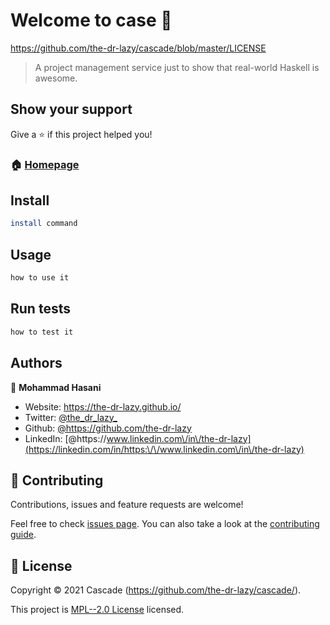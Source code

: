 # Welcome to case 👋
https://github.com/the-dr-lazy/cascade/blob/master/LICENSE
> A project management service just to show that real-world Haskell is awesome.

## Show your support

Give a ⭐️ if this project helped you!

### 🏠 [Homepage](https://github.com/the-dr-lazy/cascade)

## Install

```sh
install command
```

## Usage

```sh
how to use it
```

## Run tests

```sh
how to test it
```

## Authors

👤 **Mohammad Hasani**

* Website: https://the-dr-lazy.github.io/
* Twitter: [@the\_dr\_lazy\_](https://twitter.com/the\_dr\_lazy\_)
* Github: [@https:\/\/github.com\/the-dr-lazy](https://github.com/https:\/\/github.com\/the-dr-lazy)
* LinkedIn: [@https:\/\/www.linkedin.com\/in\/the-dr-lazy](https://linkedin.com/in/https:\/\/www.linkedin.com\/in\/the-dr-lazy)

## 🤝 Contributing

Contributions, issues and feature requests are welcome!

Feel free to check [issues page](https://github.com/the-dr-lazy/cascade/issues). You can also take a look at the [contributing guide](hhttps://github.com/the-dr-lazy/purescript-monarch#authors).


## 📝 License

Copyright © 2021 Cascade (https://github.com/the-dr-lazy/cascade/).

This project is [MPL--2.0 License](https://github.com/the-dr-lazy/cascade/blob/master/LICENSE) licensed.
